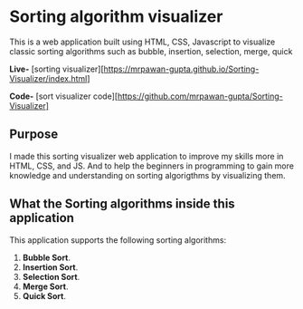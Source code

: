 # Sorting algorithm visualizer

This is a web application built using HTML, CSS, Javascript to visualize classic sorting algorithms such as bubble, insertion, selection, merge, quick 

**Live-** [sorting visualizer][https://mrpawan-gupta.github.io/Sorting-Visualizer/index.html]

**Code-** [sort visualizer code][https://github.com/mrpawan-gupta/Sorting-Visualizer]

## Purpose

I made this sorting visualizer web application to improve my skills more in
HTML, CSS, and JS. And to help the beginners in programming to gain more knowledge and understanding on sorting algorigthms by visualizing them.

## What the Sorting algorithms inside this application

This application supports the following sorting algorithms:

1. **Bubble Sort**.
2. **Insertion Sort**.
3. **Selection Sort**.
4. **Merge Sort**.
5. **Quick Sort**.
